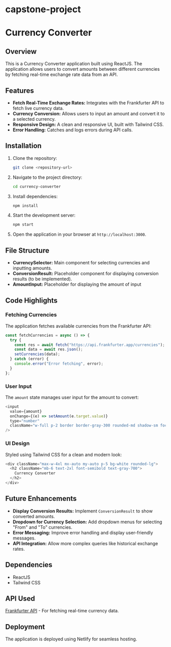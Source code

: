 # capstone-project

# Currency Converter

## Overview
This is a Currency Converter application built using ReactJS. The application allows users to convert amounts between different currencies by fetching real-time exchange rate data from an API.

## Features
- **Fetch Real-Time Exchange Rates:** Integrates with the Frankfurter API to fetch live currency data.
- **Currency Conversion:** Allows users to input an amount and convert it to a selected currency.
- **Responsive Design:** A clean and responsive UI, built with Tailwind CSS.
- **Error Handling:** Catches and logs errors during API calls.

## Installation

1. Clone the repository:
   ```bash
   git clone <repository-url>
   ```

2. Navigate to the project directory:
   ```bash
   cd currency-converter
   ```

3. Install dependencies:
   ```bash
   npm install
   ```

4. Start the development server:
   ```bash
   npm start
   ```

5. Open the application in your browser at `http://localhost:3000`.

## File Structure

- **CurrencySelector:** Main component for selecting currencies and inputting amounts.
- **ConversionResult:** Placeholder component for displaying conversion results (to be implemented).
- **AmountInput:** Placeholder for displaying the amount of input 

## Code Highlights

### Fetching Currencies
The application fetches available currencies from the Frankfurter API:
```javascript
const fetchCurrencies = async () => {
  try {
    const res = await fetch("https://api.frankfurter.app/currencies");
    const data = await res.json();
    setCurrencies(data);
  } catch (error) {
    console.error("Error fetching", error);
  }
};
```

### User Input
The `amount` state manages user input for the amount to convert:
```javascript
<input
  value={amount}
  onChange={(e) => setAmount(e.target.value)}
  type="number"
  className="w-full p-2 border border-gray-300 rounded-md shadow-sm focus:outline-none focus:ring-2 focus:ring-violet-500"
/>
```

### UI Design
Styled using Tailwind CSS for a clean and modern look:
```javascript
<div className="max-w-4xl mx-auto my-auto p-5 bg-white rounded-lg">
  <h2 className="mb-6 text-2xl font-semibold text-gray-700">
    Currency Converter
  </h2>
</div>
```

## Future Enhancements
- **Display Conversion Results:** Implement `ConversionResult` to show converted amounts.
- **Dropdown for Currency Selection:** Add dropdown menus for selecting "From" and "To" currencies.
- **Error Messaging:** Improve error handling and display user-friendly messages.
- **API Integration:** Allow more complex queries like historical exchange rates.

## Dependencies
- ReactJS
- Tailwind CSS

## API Used
[Frankfurter API](https://www.frankfurter.app/) - For fetching real-time currency data.

## Deployment
The application is deployed using Netlify for seamless hosting.
